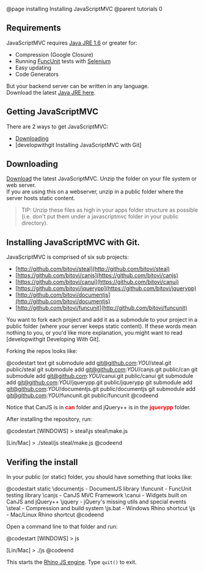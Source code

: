 @page installing Installing JavaScriptMVC
@parent tutorials 0

## Requirements

JavaScriptMVC requires [Java JRE 1.6](http://www.oracle.com/technetwork/java/javase/downloads/java-se-jdk-7-download-432154.html) or greater for:

 - Compression (Google Closure)
 - Running [FuncUnit](http://www.funcunit.com/) tests with [Selenium](http://seleniumhq.org/)
 - Easy updating
 - Code Generators

But your backend server can be written in any language.  
Download the latest [Java JRE here](http://www.java.com/en/download/index.jsp).

## Getting JavaScriptMVC

There are 2 ways to get JavaScriptMVC:

 - [Downloading](http://javascriptmvc.com/builder.html)
 - [developwithgit Installing JavaScriptMVC with Git]

## Downloading

[Download](http://javascriptmvc.com/builder.html) the latest JavaScriptMVC. 
Unzip the folder on your file system or web server.  
If you are using this on a webserver, 
unzip in a public folder where the server hosts static content.  
	
> TIP: Unzip these files as
high in your apps folder structure as possible (i.e. don't
put them under a javascriptmvc folder in your public directory).

## Installing JavaScriptMVC with Git.

JavaScriptMVC is comprised of six sub projects:

 - [http://github.com/bitovi/steal](http://github.com/bitovi/steal)
 - [https://github.com/bitovi/canjs](https://github.com/bitovi/canjs)
 - [https://github.com/bitovi/canui](https://github.com/bitovi/canui)
 - [https://github.com/bitovi/jquerypp](https://github.com/bitovi/jquerypp)
 - [http://github.com/bitovi/documentjs](http://github.com/bitovi/documentjs)
 - [http://github.com/bitovi/funcunit](http://github.com/bitovi/funcunit)

You want to fork each project and add it as a submodule to your project 
in a public folder (where your server keeps static content).
If these words mean nothing to you, or you'd like more 
explanation, you might want to read
[developwithgit Developing With Git].

Forking the repos looks like:

@codestart text
git submodule add git@github.com:_YOU_/steal.git public/steal
git submodule add git@github.com:_YOU_/canjs.git public/can
git submodule add git@github.com:_YOU_/canui.git public/canui
git submodule add git@github.com:_YOU_/jquerypp.git public/jquerypp
git submodule add git@github.com:_YOU_/documentjs.git public/documentjs
git submodule add git@github.com:_YOU_/funcunit.git public/funcunit
@codeend

Notice that CanJS is in <b style='font-size: 14px;color: red'>can</b> folder and
jQuery++ is in the <b style='font-size: 14px;color: red'>jquerypp</b> folder.  

After installing the repository, run:

@codestart
[WINDOWS] > steal\js steal\make.js

[Lin/Mac] > ./steal/js steal/make.js
@codeend

## Verifing the install

In your public (or static) folder, you should have something that looks like:

@codestart
static
  \documentjs - DocumentJS library
  \funcunit   - FuncUnit testing library
  \canjs      - CanJS MVC Framework
  \canui      - Widgets built on CanJS and jQuery++
  \jquery     - jQuery's missing utils and special events
  \steal      - Compression and build system
  \js.bat     - Windows Rhino shortcut
  \js         - Mac/Linux Rhino shortcut
@codeend


Open a command line to that folder and run:

@codestart
[WINDOWS] > js

[Lin/Mac] > ./js
@codeend

This starts the [Rhino JS engine](http://www.mozilla.org/rhino/).  Type <code>quit()</code> to exit.

